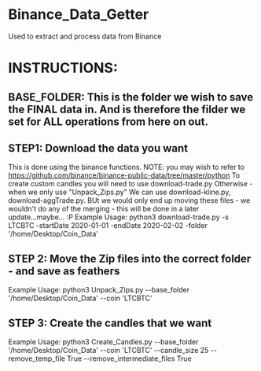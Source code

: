 # Binance_Data_Getter
Used to extract and process data from Binance

# INSTRUCTIONS:

## BASE_FOLDER: This is the folder we wish to save the FINAL data in. And is therefore the filder we set for ALL operations from here on out. 


## STEP1: Download the data you want
This is done using the binance functions. 
NOTE: you may wish to refer to https://github.com/binance/binance-public-data/tree/master/python
To create custom candles you will need to use download-trade.py
Otherwise - when we only use "Unpack_Zips.py" We can use download-kline.py, download-aggTrade.py. BUt we would only end up moving these files - we wouldn't do any of the merging - this will be done in a later update...maybe... :P 
Example Usage: 
        python3 download-trade.py -s LTCBTC -startDate 2020-01-01 -endDate 2020-02-02 -folder '/home/Desktop/Coin_Data'
	

## STEP 2: Move the Zip files into the correct folder - and save as feathers
Example Usage: 
        python3 Unpack_Zips.py --base_folder '/home/Desktop/Coin_Data' --coin 'LTCBTC'



## STEP 3: Create the candles that we want
Example Usage: 
        python3 Create_Candles.py --base_folder '/home/Desktop/Coin_Data' --coin 'LTCBTC' --candle_size 25 --remove_temp_file True --remove_intermediate_files True







